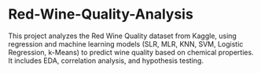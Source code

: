 # Red-Wine-Quality-Analysis
This project analyzes the Red Wine Quality dataset from Kaggle, using regression and machine learning models (SLR, MLR, KNN, SVM, Logistic Regression, k-Means) to predict wine quality based on chemical properties. It includes EDA, correlation analysis, and hypothesis testing.
